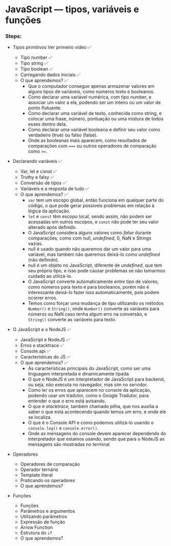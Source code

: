 # JavaScript — tipos, variáveis e funções

### Steps:

- Tipos primitivos Ver primeiro vídeo ✅
  - Tipo number ✅
  - Tipo string ✅
  - Tipo boolean ✅
  - Carregando dados iniciais ✅
  - O que aprendemos? ✅
    - Que o computador consegue apenas armazenar valores em alguns tipos de variáveis, como números texto e booleanos.
    - Como declarar uma variável numérica, com tipo number, e associar um valor a ela, podendo ser um inteiro ou um valor de ponto flutuante.
    - Como declarar uma variável de texto, conhecida como string, e colocar uma frase, número, pontuação ou uma mistura de todos esses dentro dela.
    - Como declarar uma variável booleana e definir seu valor como verdadeiro (true) ou falso (false).
    - Onde as booleanas mais aparecem, como resultados de comparações com `===` ou outros operadores de comparação como `>=`.

- Declarando variáveis ✅
  - Var, let e const ✅
  - Truthy e falsy ✅
  - Conversão de tipos ✅
  - Variáveis e a resposta de tudo ✅
  - O que aprendemos? ✅
    - `var` tem um escopo global, então funciona em qualquer parte do código, o que pode gerar possíveis problemas em relação à lógica da aplicação.
    - `let` e `const` têm escopo local, sendo assim, não podem ser acessadas em outros escopos, e `const` não pode ter seu valor alterado após definido.
    - O JavaScript considera alguns valores como _false_ durante comparações, como com null, _undefined_, 0, NaN e Strings vazias.
    - null é usado quando não queremos dar um valor para uma variável, mas também não queremos deixá-lo como _undefined_ (não definido).
    - null é um objeto no JavaScript, diferente de _undefined_, que tem seu próprio tipo, e isso pode causar problemas se não tomarmos cuidado ao utilizá-lo.
    - O JavaScript converte automaticamente entre tipo de valores, como números para texto e para booleanos, porém não é interessante deixá-lo fazer isso automaticamente, pois podem ocorrer erros.
    - Temos como forçar uma mudança de tipo utilizando os métodos `Number()` e `String()`, onde `Number()` converte as variáveis para números ou NaN caso tenha algum erro na conversão, e `String()` converte as variáveis para texto.

- O JavaScript e o NodeJS ✅
  - JavaScript e NodeJS ✅
  - Erros e stacktrace ✅
  - Console.api ✅
  - Características do JS ✅
  - O que aprendemos? ✅
    - As características principais do JavaScript, como ser uma linguagem interpretada e dinamicamente tipada.
    - O que o NodeJS é um interpretador de JavaScript para backend, ou seja, não executa no navegador, mas sim no servidor.
    - Como ler os erros que aparecem no console da aplicação, podendo usar um tradutor, como o Google Tradutor, para entender o que o erro está avisando.
    - O que é _stacktrace_, também chamado pilha, que nos auxilia a saber o que está acontecendo quando temos um erro, e onde ele se localiza.
    - O que é o Console API e como podemos utilizá-lo usando o `console.log()` e `console.error()`.
    - Onde as mensagens do console devem aparecer dependendo do interpretador que estamos usando, sendo que para o NodeJS as mensagens são mostradas no terminal

- Operadores
  - Operadores de comparação
  - Operador ternário
  - Template literal
  - Praticando os operadores
  - O que aprendemos?

- Funções
  - Funções
  - Parâmetros e argumentos
  - Utilizando parâmetros
  - Expressão de função
  - Arrow Function
  - Estrutura do `if`
  - O que aprendemos?